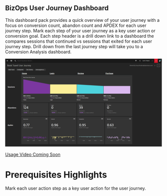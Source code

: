 ## BizOps User Journey Dashboard
This dashboard pack provides a quick overview of your user journey with a focus on conversion count, abandon count and APDEX for each user journey step. Mark each step of your user journey as a key user action or conversion goal. Each step header is a drill down link to a dashboard the compares sessions that continued vs sessions that exited for each user journey step. Drill down from the last journey step will take you to a Conversion Analysis dashboard.

![User Journey Dashboard](UJ.png)

[Usage Video Coming Soon]()

# Prerequisites Highlights

Mark each user action step as a key user action for the user journey.
